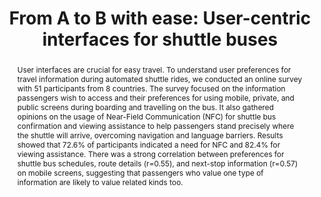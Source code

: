---
layout: publication
sitemap: false
title: "From A to B with ease: User-centric interfaces for shuttle buses"
authors: Alam, M. S., Subramanian, T., Remlinger, W., Martens, M. H., Bazilinskyy, P.
pdf: alam2024from
image: alam2024from.jpg
display: Adjunct Proceedings of the 16th International Conference on Automotive User Interfaces and Interactive Vehicular Applications (AutoUI). Stanford, CA, USA
year: 2024
doi: 10.1145/3641308.3685033
code: https://github.com/Shaadalam9/shuttle-boarding
suppmat: https://data.4tu.nl/datasets/76432912-37c4-4603-97e7-9cabbaba653e/3
abstract: "User interfaces are crucial for easy travel. To understand user preferences for travel information during automated shuttle rides, we conducted an online survey with 51 participants from 8 countries. The survey focused on the information passengers wish to access and their preferences for using mobile, private, and public screens during boarding and travelling on the bus. It also gathered opinions on the usage of Near-Field Communication (NFC) for shuttle bus confirmation and viewing assistance to help passengers stand precisely where the shuttle will arrive, overcoming navigation and language barriers. Results showed that 72.6% of participants indicated a need for NFC and 82.4% for viewing assistance. There was a strong correlation between preferences for shuttle bus schedules, route details (r=0.55), and next-stop information (r=0.57) on mobile screens, suggesting that passengers who value one type of information are likely to value related kinds too."
---
